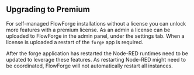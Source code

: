 ## Upgrading to Premium

For self-managed FlowForge installations without a license you can unlock more
features with a premium license. As an admin a license can be uploaded to
FlowForge in the admin panel, under the settings tab. When a license is uploaded
a restart of the `forge` app is required.

After the forge application has restarted the Node-RED runtimes need to be
updated to leverage these features. As restarting Node-RED might need to be
coordinated, FlowForge will not automatically restart all instances.
